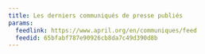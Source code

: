 ```yaml
---
title: Les derniers communiqués de presse publiés
params:
  feedlink: https://www.april.org/en/communiques/feed
  feedid: 65bfabf787e90926cb8da7c49d390d8b
---
```

